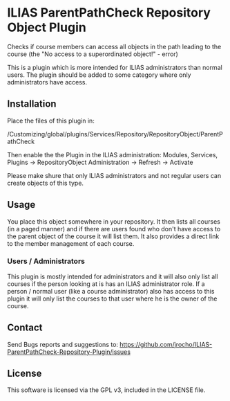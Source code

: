 ILIAS ParentPathCheck Repository Object Plugin
==============================================

Checks if course members can access all objects in the path leading to the course (the "No access to a superordinated object!" - error) 

This is a plugin which is more intended for ILIAS administrators than normal users. The plugin should be added to some category where only administrators have access.

Installation
------------

Place the files of this plugin in:

/Customizing/global/plugins/Services/Repository/RepositoryObject/ParentPathCheck

Then enable the the Plugin in the ILIAS administration: Modules, Services, Plugins -> RepositoryObject Administration -> Refresh -> Activate

Please make shure that only ILIAS administrators and not regular users can create objects of this type.

Usage
-------

You place this object somewhere in your repository. It then lists all courses (in a paged manner) and if there are users found who don't have access to the parent object of the course it will list them. It also provides a direct link to the member management of each course.

### Users / Administrators

This plugin is mostly intended for administrators and it will also only list all courses if the person looking at is has an ILIAS administrator role. If a person / normal user (like a course administrator) also has access to this plugin it will only list the courses to that user where he is the owner of the course.

Contact
-------

Send Bugs reports and suggestions to: https://github.com/jrocho/ILIAS-ParentPathCheck-Repository-Plugin/issues

License
-------

This software is licensed via the GPL v3, included in the LICENSE file.